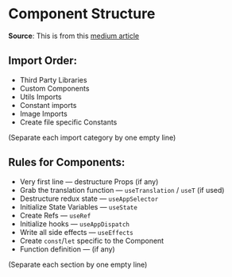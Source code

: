 # Component Structure

**Source**: This is from this [medium article](https://rahuulmiishra.medium.com/react-worst-practices-bdf924efe470)

## **Import** Order:

- Third Party Libraries
- Custom Components
- Utils Imports
- Constant imports
- Image Imports
- Create file specific Constants

(Separate each import category by one empty line)

## Rules for **Components**:

- Very first line — destructure Props (if any)
- Grab the translation function — `useTranslation` / `useT` (if used)
- Destructure redux state — `useAppSelector`
- Initialize State Variables — `useState`
- Create Refs — `useRef`
- Initialize hooks — `useAppDispatch`
- Write all side effects — `useEffects`
- Create `const`/`let` specific to the Component
- Function definition — (if any)

(Separate each section by one empty line)

